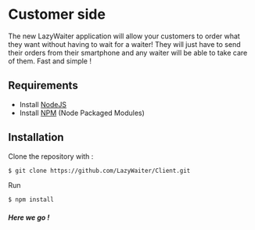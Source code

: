 Customer side
======
The new LazyWaiter application will allow your customers to order what they want without having to wait for a waiter! 
They will just have to send their orders from their smartphone and any waiter will be able to take care of them. Fast and simple !


Requirements
------------

* Install [NodeJS](http://nodejs.org/)
* Install [NPM](http://nodejs.org/) (Node Packaged Modules)


Installation
------------

Clone the repository with :
```sh
$ git clone https://github.com/LazyWaiter/Client.git
```

Run
```sh
$ npm install
```

##### Here we go !
